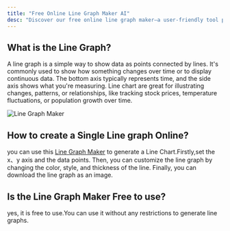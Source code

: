 ```yaml
---
title: "Free Online Line Graph Maker AI"
desc: "Discover our free online line graph maker—a user-friendly tool perfect for students, educators, and professionals. Easily visualize data trends with customizable graphs,enhance your presentations and reports with professional charts in minutes. Try it now—no sign-up required!"
---
```


## What is the Line Graph?

A line graph is a simple way to show data as points connected by lines. It's commonly used to show how something changes over time or to display continuous data. The bottom axis typically represents time, and the side axis shows what you're measuring. Line chart are great for illustrating changes, patterns, or relationships, like tracking stock prices, temperature fluctuations, or population growth over time.

![Line Graph Maker](/images/Line-Graph-Maker.jpg)

## How to create a Single Line graph Online?

you can use this [Line Graph Maker](https://graph-maker.online) to generate a Line Chart.Firstly,set the x、y axis and the data points. Then, you can customize the line graph by changing the color, style, and thickness of the line. Finally, you can download the line graph as an image.

## Is the Line Graph Maker Free to use?

yes, it is free to use.You can use it without any restrictions to generate line graphs.